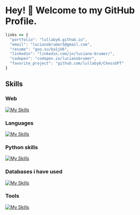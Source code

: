 # Hey! 👋 Welcome to my GitHub Profile.

```js
links => {
  "portfolio": "lullaby6.github.io",
  "email": "lucianobrumer5@gmail.com",
  "resume": "goo.su/ba1jU6",
  "linkedin": "linkedin.com/in/luciano-brumer/",
  "codepen": "codepen.io/lucianobrumer",
  "favorite_project": "github.com/lullaby6/ChessGPT"
} 
```
## Skills
### Web
[![My Skills](https://skillicons.dev/icons?i=js,html,css,nodejs,express,prisma,react,svelte,astro,tailwind)](https://skillicons.dev)

### Languages
[![My Skills](https://skillicons.dev/icons?i=golang,php,java,cs)](https://skillicons.dev)

### Python skills
[![My Skills](https://skillicons.dev/icons?i=python,fastapi,django,flask)](https://skillicons.dev)

### Databases i have used
[![My Skills](https://skillicons.dev/icons?i=mysql,postgresql,mongodb)](https://skillicons.dev)

### Tools
[![My Skills](https://skillicons.dev/icons?i=git,docker,postman)](https://skillicons.dev)
